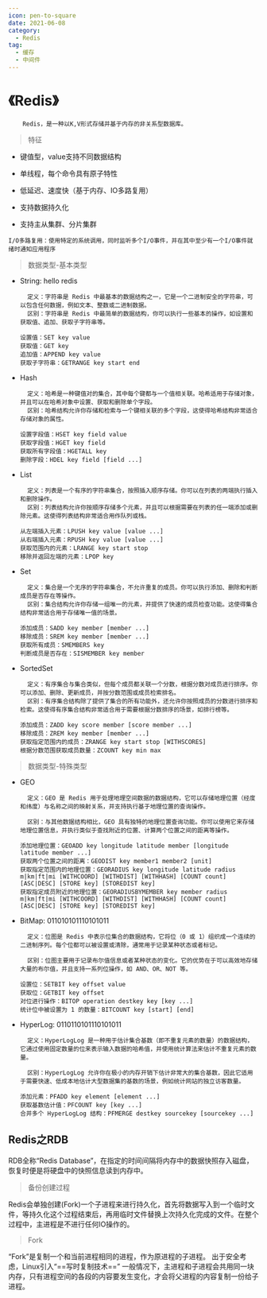 ```yaml
---
icon: pen-to-square
date: 2021-06-08
category:
  - Redis
tag:
  - 缓存
  - 中间件
---
```


# 《Redis》

        Redis，是一种以K,V形式存储并基于内存的非关系型数据库。
        
> 特征

+ 键值型，value支持不同数据结构

+ 单线程，每个命令具有原子特性

+ 低延迟、速度快（基于内存、IO多路复用）

+ 支持数据持久化

+ 支持主从集群、分片集群

`
I/O多路复用：使用特定的系统调用，同时监听多个I/O事件，并在其中至少有一个I/O事件就绪时通知应用程序
`

> 数据类型-基本类型

+ String: hello redis

        定义：字符串是 Redis 中最基本的数据结构之一，它是一个二进制安全的字符串，可以包含任何数据，例如文本、整数或二进制数据。
        区别：字符串是 Redis 中最简单的数据结构，你可以执行一些基本的操作，如设置和获取值、追加、获取子字符串等。

  ```
  设置值：SET key value
  获取值：GET key
  追加值：APPEND key value
  获取子字符串：GETRANGE key start end
  ```

+ Hash

        定义：哈希是一种键值对的集合，其中每个键都与一个值相关联。哈希适用于存储对象，并且可以在哈希对象中设置、获取和删除单个字段。
        区别：哈希结构允许你存储和检索与一个键相关联的多个字段，这使得哈希结构非常适合存储对象的属性。

  ```
  设置字段值：HSET key field value
  获取字段值：HGET key field
  获取所有字段值：HGETALL key
  删除字段：HDEL key field [field ...]
  ```

+ List

        定义：列表是一个有序的字符串集合，按照插入顺序存储。你可以在列表的两端执行插入和删除操作。
        区别：列表结构允许你按顺序存储多个元素，并且可以根据需要在列表的任一端添加或删除元素。这使得列表结构非常适合用作队列或栈。

  ```
  从左端插入元素：LPUSH key value [value ...]
  从右端插入元素：RPUSH key value [value ...]
  获取范围内的元素：LRANGE key start stop
  移除并返回左端的元素：LPOP key
  ```

+ Set

        定义：集合是一个无序的字符串集合，不允许重复的成员。你可以执行添加、删除和判断成员是否存在等操作。
        区别：集合结构允许你存储一组唯一的元素，并提供了快速的成员检查功能。这使得集合结构非常适合用于存储唯一值的场景。

  ```
  添加成员：SADD key member [member ...]
  移除成员：SREM key member [member ...]
  获取所有成员：SMEMBERS key
  判断成员是否存在：SISMEMBER key member
  ```

+ SortedSet

        定义：有序集合与集合类似，但每个成员都关联一个分数，根据分数对成员进行排序。你可以添加、删除、更新成员，并按分数范围或成员检索排名。
        区别：有序集合结构除了提供了集合的所有功能外，还允许你按照成员的分数进行排序和检索。这使得有序集合结构非常适合用于需要根据分数排序的场景，如排行榜等。

  ```
  添加成员：ZADD key score member [score member ...]
  移除成员：ZREM key member [member ...]
  获取指定范围内的成员：ZRANGE key start stop [WITHSCORES]
  根据分数范围获取成员数量：ZCOUNT key min max
  ```

> 数据类型-特殊类型

+ GEO

        定义：GEO 是 Redis 用于处理地理空间数据的数据结构，它可以存储地理位置（经度和纬度）与名称之间的映射关系，并支持执行基于地理位置的查询操作。

        区别：与其他数据结构相比，GEO 具有独特的地理位置查询功能。你可以使用它来存储地理位置信息，并执行类似于查找附近的位置、计算两个位置之间的距离等操作。    

  ```
  添加地理位置：GEOADD key longitude latitude member [longitude latitude member ...]
  获取两个位置之间的距离：GEODIST key member1 member2 [unit]
  获取指定范围内的地理位置：GEORADIUS key longitude latitude radius m|km|ft|mi [WITHCOORD] [WITHDIST] [WITHHASH] [COUNT count] [ASC|DESC] [STORE key] [STOREDIST key]
  获取指定成员附近的地理位置：GEORADIUSBYMEMBER key member radius m|km|ft|mi [WITHCOORD] [WITHDIST] [WITHHASH] [COUNT count] [ASC|DESC] [STORE key] [STOREDIST key]
  ```
+ BitMap: 011010101110101011

        定义：位图是 Redis 中表示位集合的数据结构，它将位（0 或 1）组织成一个连续的二进制序列。每个位都可以被设置或清除，通常用于记录某种状态或者标记。

        区别：位图主要用于记录布尔值信息或者某种状态的变化。它的优势在于可以高效地存储大量的布尔值，并且支持一系列位操作，如 AND、OR、NOT 等。

  ```
  设置位：SETBIT key offset value
  获取位：GETBIT key offset
  对位进行操作：BITOP operation destkey key [key ...]
  统计位中被设置为 1 的数量：BITCOUNT key [start] [end]
  ```

+ HyperLog: 0110110101110101011

        定义：HyperLogLog 是一种用于估计集合基数（即不重复元素的数量）的数据结构，它通过使用固定数量的位来表示输入数据的哈希值，并使用统计算法来估计不重复元素的数量。

        区别：HyperLogLog 允许你在极小的内存开销下估计非常大的集合基数，因此它适用于需要快速、低成本地估计大型数据集的基数的场景，例如统计网站的独立访客数量。

  ```
  添加元素：PFADD key element [element ...]
  获取基数估计值：PFCOUNT key [key ...]
  合并多个 HyperLogLog 结构：PFMERGE destkey sourcekey [sourcekey ...] 
  ```

## Redis之RDB

  RDB全称“Redis Database”，在指定的时间间隔将内存中的数据快照存入磁盘，恢复时便是将硬盘中的快照信息读到内存中。

  > 备份创建过程

Redis会单独创建(Fork)一个子进程来进行持久化，首先将数据写入到一个临时文件，等持久化这个过程结束后，再用临时文件替换上次持久化完成的文件。在整个过程中，主进程是不进行任何IO操作的。

> Fork

“Fork”是复制一个和当前进程相同的进程，作为原进程的子进程。
出于安全考虑，Linux引入“==写时复制技术==”
一般情况下，主进程和子进程会共用同一块内存，只有进程空间的各段的内容要发生变化，才会将父进程的内容复制一份给子进程。